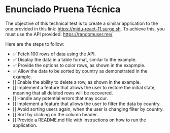# Enunciado Pruena Técnica

The objective of this technical test is to create a similar application to the one provided in this link: https://midu-react-11.surge.sh. To achieve this, you must use the API provided: https://randomuser.me/

Here are the steps to follow:

- ✅ Fetch 100 rows of data using the API.
- ✅ Display the data in a table format, similar to the example.
- ✅ Provide the options to color rows, as shown in the exapmple.
- ✅ Allow the data to be sorted by country as demonstrated in the example.
- [] Enable the ability to delete a row, as shown in the example.
- [] Implement a feature that allows the user to restore the initial state, meaning that all deleted rows will be recovered.
- [] Handle any potential errors that may occur.
- [] Implement a feature that allows the user to filter the data by country.
- [] Avoid sorting users again, when the user is changing filter by country.
- [] Sort by clicking on the column header.
- [] Provide a README.md file with instructions on how to run the application.
